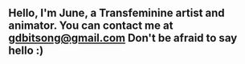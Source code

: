 Hello, I'm June, a Transfeminine artist and animator.
You can contact me at gdbitsong@gmail.com
Don't be afraid to say hello :)
----------------------------------
